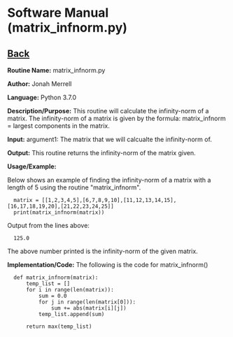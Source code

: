 # Software Manual (matrix_infnorm.py)

## [Back](../softwaremanual)

**Routine Name:**           matrix_infnorm.py

**Author:** Jonah Merrell

**Language:** Python 3.7.0

**Description/Purpose:** This routine will calculate the infinity-norm of a matrix. The infinity-norm of a matrix is
 given by the formula: matrix_infnorm = largest components in the matrix.

**Input:** argument1: The matrix that we will calcualte the infinity-norm of.

**Output:** This routine returns the infinity-norm of the matrix given.

**Usage/Example:**

Below shows an example of finding the infinity-norm of a matrix with a length of 5 using the routine "matrix_infnorm". 

      matrix = [[1,2,3,4,5],[6,7,8,9,10],[11,12,13,14,15],[16,17,18,19,20],[21,22,23,24,25]]
      print(matrix_infnorm(matrix))

Output from the lines above:

      125.0

The above number printed is the infinity-norm of the given matrix.

**Implementation/Code:** The following is the code for matrix_infnorm()


      def matrix_infnorm(matrix):
          temp_list = []
          for i in range(len(matrix)):
              sum = 0.0
              for j in range(len(matrix[0])):
                  sum += abs(matrix[i][j])
              temp_list.append(sum)
      
          return max(temp_list)
